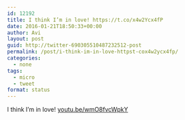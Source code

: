 ```yaml
---
id: 12192
title: I think I’m in love! https://t.co/x4w2Ycx4fP
date: 2016-01-21T18:50:33+00:00
author: Avi
layout: post
guid: http://twitter-690305510487232512-post
permalink: /post/i-think-im-in-love-httpst-cox4w2ycx4fp/
categories:
  - none
tags:
  - micro
  - tweet
format: status
---
```

I think I’m in love! [youtu.be/wmO8fvcWpkY](http://youtu.be/wmO8fvcWpkY)